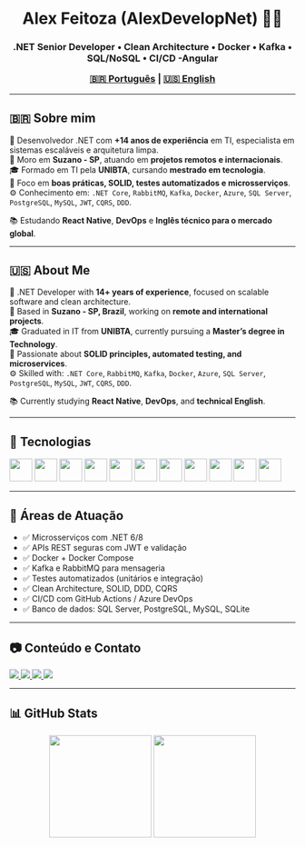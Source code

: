 <h1 align="center">Alex Feitoza (AlexDevelopNet) 👨‍💻</h1>
<h3 align="center">.NET Senior Developer • Clean Architecture • Docker • Kafka • SQL/NoSQL • CI/CD -Angular 

<p align="center">
  <a href="#pt-br">🇧🇷 Português</a> | <a href="#en-us">🇺🇸 English</a>
</p>

---

## 🇧🇷 Sobre mim

💼 Desenvolvedor .NET com **+14 anos de experiência** em TI, especialista em sistemas escaláveis e arquitetura limpa.  
📍 Moro em **Suzano - SP**, atuando em **projetos remotos e internacionais**.  
🎓 Formado em TI pela **UNIBTA**, cursando **mestrado em tecnologia**.  
🧠 Foco em **boas práticas, SOLID, testes automatizados e microsserviços**.  
⚙️ Conhecimento em: `.NET Core`, `RabbitMQ`, `Kafka`, `Docker`, `Azure`, `SQL Server`, `PostgreSQL`, `MySQL`, `JWT`, `CQRS`, `DDD`.

📚 Estudando **React Native**, **DevOps** e **Inglês técnico para o mercado global**.

---

## 🇺🇸 About Me

💼 .NET Developer with **14+ years of experience**, focused on scalable software and clean architecture.  
📍 Based in **Suzano - SP, Brazil**, working on **remote and international projects**.  
🎓 Graduated in IT from **UNIBTA**, currently pursuing a **Master’s degree in Technology**.  
🧠 Passionate about **SOLID principles, automated testing, and microservices**.  
⚙️ Skilled with: `.NET Core`, `RabbitMQ`, `Kafka`, `Docker`, `Azure`, `SQL Server`, `PostgreSQL`, `MySQL`, `JWT`, `CQRS`, `DDD`.

📚 Currently studying **React Native**, **DevOps**, and **technical English**.

---

## 🚀 Tecnologias

<p align="left">
  <img src="https://cdn.jsdelivr.net/gh/devicons/devicon/icons/csharp/csharp-original.svg" width="40px"/>
  <img src="https://cdn.jsdelivr.net/gh/devicons/devicon/icons/dotnetcore/dotnetcore-original.svg" width="40px"/>
  <img src="https://cdn.jsdelivr.net/gh/devicons/devicon/icons/azure/azure-original.svg" width="40px"/>
  <img src="https://cdn.jsdelivr.net/gh/devicons/devicon/icons/docker/docker-original.svg" width="40px"/>
  <img src="https://cdn.jsdelivr.net/gh/devicons/devicon/icons/kubernetes/kubernetes-plain.svg" width="40px"/>
  <img src="https://cdn.jsdelivr.net/gh/devicons/devicon/icons/postgresql/postgresql-original.svg" width="40px"/>
  <img src="https://cdn.jsdelivr.net/gh/devicons/devicon/icons/mysql/mysql-original.svg" width="40px"/>
  <img src="https://cdn.jsdelivr.net/gh/devicons/devicon/icons/sqlite/sqlite-original.svg" width="40px"/>
  <img src="https://cdn.jsdelivr.net/gh/devicons/devicon/icons/git/git-original.svg" width="40px"/>
  <img src="https://cdn.jsdelivr.net/gh/devicons/devicon/icons/react/react-original.svg" width="40px"/>
  <img src="https://cdn.jsdelivr.net/gh/devicons/devicon/icons/angularjs/angularjs-original.svg" width="40px"/>
</p>

---

## 🎯 Áreas de Atuação

- ✅ Microsserviços com .NET 6/8
- ✅ APIs REST seguras com JWT e validação
- ✅ Docker + Docker Compose
- ✅ Kafka e RabbitMQ para mensageria
- ✅ Testes automatizados (unitários e integração)
- ✅ Clean Architecture, SOLID, DDD, CQRS
- ✅ CI/CD com GitHub Actions / Azure DevOps
- ✅ Banco de dados: SQL Server, PostgreSQL, MySQL, SQLite

---

## 📷 Conteúdo e Contato

<p align="left">
  <a href="https://instagram.com/anfsusax" target="_blank">
    <img src="https://img.shields.io/badge/-@anfsusax-%23E4405F?style=for-the-badge&logo=instagram&logoColor=white"/>
  </a>
  <a href="https://www.youtube.com/channel/UCXpdgdfF92RqvSytlx2LSKw" target="_blank">
    <img src="https://img.shields.io/badge/YouTube-FF0000?style=for-the-badge&logo=youtube&logoColor=white"/>
  </a>
  <a href="https://www.linkedin.com/in/alex-feitoza-6056a5237" target="_blank">
    <img src="https://img.shields.io/badge/LinkedIn-blue?style=for-the-badge&logo=linkedin&logoColor=white"/>
  </a>
  <a href="mailto:alexdevelopnet@gmail.com">
    <img src="https://img.shields.io/badge/Gmail-D14836?style=for-the-badge&logo=gmail&logoColor=white"/>
  </a>
</p>

---

## 📊 GitHub Stats

<p align="center">
  <img height="180em" src="https://github-readme-stats.vercel.app/api?username=alexdevelopnet&show_icons=true&theme=algolia&include_all_commits=true&count_private=true"/>
  <img height="180em" src="https://github-readme-stats.vercel.app/api/top-langs/?username=alexdevelopnet&layout=compact&langs_count=8&theme=algolia"/>
</p>
